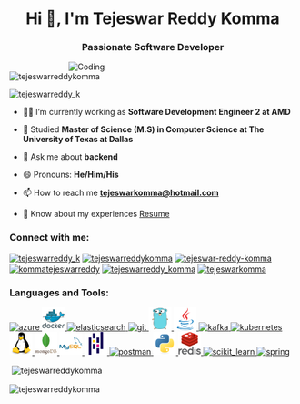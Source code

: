 <!--
**tejeswarreddykomma/tejeswarreddykomma** is a ✨ _special_ ✨ repository because its `README.md` (this file) appears on your GitHub profile.

Here are some ideas to get you started:

- 🔭 I’m currently working on ...
- 🌱 I’m currently learning ...
- 👯 I’m looking to collaborate on ...
- 🤔 I’m looking for help with ...
- 💬 Ask me about ...
- 📫 How to reach me: ...
- 😄 Pronouns: ...
- ⚡ Fun fact: ...
-->

<h1 align="center">Hi 👋, I'm Tejeswar Reddy Komma</h1>
<h3 align="center">Passionate Software Developer</h3>
<img align="right" alt="Coding" width="400" src="https://static.vecteezy.com/system/resources/previews/009/160/151/non_2x/man-analyzing-programming-language-data-free-vector.jpg">
<p align="left"> <img src="https://komarev.com/ghpvc/?username=tejeswarreddykomma&label=Profile%20views&color=0e75b6&style=flat" alt="tejeswarreddykomma" /> </p>

<p align="left"> <a href="https://twitter.com/tejeswarreddy_k" target="blank"><img src="https://img.shields.io/twitter/follow/tejeswarreddy_k?logo=twitter&style=for-the-badge" alt="tejeswarreddy_k" /></a> </p>

- 👨‍💻 I’m currently working as **Software Development Engineer 2 at AMD**

- 🌱 Studied **Master of Science (M.S) in Computer Science at The University of Texas at Dallas**

- 💬 Ask me about **backend**

- 😄 Pronouns: **He/Him/His**

- 📫 How to reach me **tejeswarkomma@hotmail.com**

- 📄 Know about my experiences [Resume](https://drive.google.com/file/d/1vzfsqt37EMpNgl3uvpSdxPvsxDhvYOxP/view)

<h3 align="left">Connect with me:</h3>
<p align="left">
<a href="https://twitter.com/tejeswarreddy_k" target="blank"><img align="center" src="https://raw.githubusercontent.com/rahuldkjain/github-profile-readme-generator/master/src/images/icons/Social/twitter.svg" alt="tejeswarreddy_k" height="30" width="40" /></a>
<a href="https://linkedin.com/in/tejeswarreddykomma" target="blank"><img align="center" src="https://raw.githubusercontent.com/rahuldkjain/github-profile-readme-generator/master/src/images/icons/Social/linked-in-alt.svg" alt="tejeswarreddykomma" height="30" width="40" /></a>
<a href="https://stackoverflow.com/users/17397885/tejeswar-reddy-komma" target="blank"><img align="center" src="https://raw.githubusercontent.com/rahuldkjain/github-profile-readme-generator/master/src/images/icons/Social/stack-overflow.svg" alt="tejeswar-reddy-komma" height="30" width="40" /></a>
<a href="https://fb.com/kommatejeswarreddy" target="blank"><img align="center" src="https://raw.githubusercontent.com/rahuldkjain/github-profile-readme-generator/master/src/images/icons/Social/facebook.svg" alt="kommatejeswarreddy" height="30" width="40" /></a>
<a href="https://instagram.com/tejeswarreddy_komma" target="blank"><img align="center" src="https://raw.githubusercontent.com/rahuldkjain/github-profile-readme-generator/master/src/images/icons/Social/instagram.svg" alt="tejeswarreddy_komma" height="30" width="40" /></a>
<a href="https://www.leetcode.com/tejeswarkomma" target="blank"><img align="center" src="https://raw.githubusercontent.com/rahuldkjain/github-profile-readme-generator/master/src/images/icons/Social/leet-code.svg" alt="tejeswarkomma" height="30" width="40" /></a>
</p>

<h3 align="left">Languages and Tools:</h3>
<p align="left"> <a href="https://azure.microsoft.com/en-in/" target="_blank" rel="noreferrer"> <img src="https://www.vectorlogo.zone/logos/microsoft_azure/microsoft_azure-icon.svg" alt="azure" width="40" height="40"/> </a> <a href="https://www.docker.com/" target="_blank" rel="noreferrer"> <img src="https://raw.githubusercontent.com/devicons/devicon/master/icons/docker/docker-original-wordmark.svg" alt="docker" width="40" height="40"/> </a> <a href="https://www.elastic.co" target="_blank" rel="noreferrer"> <img src="https://www.vectorlogo.zone/logos/elastic/elastic-icon.svg" alt="elasticsearch" width="40" height="40"/> </a> <a href="https://git-scm.com/" target="_blank" rel="noreferrer"> <img src="https://www.vectorlogo.zone/logos/git-scm/git-scm-icon.svg" alt="git" width="40" height="40"/> </a> <a href="https://golang.org" target="_blank" rel="noreferrer"> <img src="https://raw.githubusercontent.com/devicons/devicon/master/icons/go/go-original.svg" alt="go" width="40" height="40"/> </a> <a href="https://www.java.com" target="_blank" rel="noreferrer"> <img src="https://raw.githubusercontent.com/devicons/devicon/master/icons/java/java-original.svg" alt="java" width="40" height="40"/> </a> <a href="https://kafka.apache.org/" target="_blank" rel="noreferrer"> <img src="https://www.vectorlogo.zone/logos/apache_kafka/apache_kafka-icon.svg" alt="kafka" width="40" height="40"/> </a> <a href="https://kubernetes.io" target="_blank" rel="noreferrer"> <img src="https://www.vectorlogo.zone/logos/kubernetes/kubernetes-icon.svg" alt="kubernetes" width="40" height="40"/> </a> <a href="https://www.linux.org/" target="_blank" rel="noreferrer"> <img src="https://raw.githubusercontent.com/devicons/devicon/master/icons/linux/linux-original.svg" alt="linux" width="40" height="40"/> </a> <a href="https://www.mongodb.com/" target="_blank" rel="noreferrer"> <img src="https://raw.githubusercontent.com/devicons/devicon/master/icons/mongodb/mongodb-original-wordmark.svg" alt="mongodb" width="40" height="40"/> </a> <a href="https://www.mysql.com/" target="_blank" rel="noreferrer"> <img src="https://raw.githubusercontent.com/devicons/devicon/master/icons/mysql/mysql-original-wordmark.svg" alt="mysql" width="40" height="40"/> </a> <a href="https://pandas.pydata.org/" target="_blank" rel="noreferrer"> <img src="https://raw.githubusercontent.com/devicons/devicon/2ae2a900d2f041da66e950e4d48052658d850630/icons/pandas/pandas-original.svg" alt="pandas" width="40" height="40"/> </a> <a href="https://postman.com" target="_blank" rel="noreferrer"> <img src="https://www.vectorlogo.zone/logos/getpostman/getpostman-icon.svg" alt="postman" width="40" height="40"/> </a> <a href="https://www.python.org" target="_blank" rel="noreferrer"> <img src="https://raw.githubusercontent.com/devicons/devicon/master/icons/python/python-original.svg" alt="python" width="40" height="40"/> </a> <a href="https://redis.io" target="_blank" rel="noreferrer"> <img src="https://raw.githubusercontent.com/devicons/devicon/master/icons/redis/redis-original-wordmark.svg" alt="redis" width="40" height="40"/> </a> <a href="https://scikit-learn.org/" target="_blank" rel="noreferrer"> <img src="https://upload.wikimedia.org/wikipedia/commons/0/05/Scikit_learn_logo_small.svg" alt="scikit_learn" width="40" height="40"/> </a> <a href="https://spring.io/" target="_blank" rel="noreferrer"> <img src="https://www.vectorlogo.zone/logos/springio/springio-icon.svg" alt="spring" width="40" height="40"/> </a> </p>


<p>&nbsp;<img align="center" src="https://github-readme-stats.vercel.app/api?username=tejeswarreddykomma&show_icons=true&locale=en" alt="tejeswarreddykomma" /></p>

<p><img align="center" src="https://github-readme-streak-stats.herokuapp.com/?user=tejeswarreddykomma&" alt="tejeswarreddykomma" /></p>
